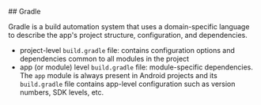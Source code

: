 ## Gradle

Gradle is a build automation system that uses a domain-specific language to describe the app's project structure, configuration, and dependencies.

- project-level `build.gradle` file: contains configuration options and dependencies common to all modules in the project
- app (or module) level `build.gradle` file: module-specific dependencies. The `app` module is always present in Android projects and its `build.gradle` file contains app-level configuration such as version numbers, SDK levels, etc.